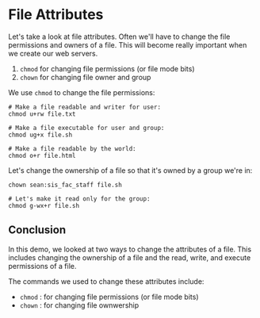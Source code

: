 # File Attributes

Let's take a look at file attributes. Often we'll have to change the file permissions and owners of a file. This will become really important when we create our web servers.

1. ``chmod`` for changing file permissions (or file mode bits)
1. ``chown`` for changing file owner and group

We use ``chmod`` to change the file permissions:

```
# Make a file readable and writer for user:
chmod u+rw file.txt

# Make a file executable for user and group:
chmod ug+x file.sh

# Make a file readable by the world:
chmod o+r file.html
```

Let's change the ownership of a file so that it's owned by a group we're in:

```
chown sean:sis_fac_staff file.sh

# Let's make it read only for the group:
chmod g-wx+r file.sh
```

## Conclusion

In this demo, we looked at two ways to change the attributes of a file. This includes changing the ownership of a file and the read, write, and execute permissions of a file.

The commands we used to change these attributes include:

- ``chmod`` : for changing file permissions (or file mode bits)
- ``chown`` : for changing file ownwership
